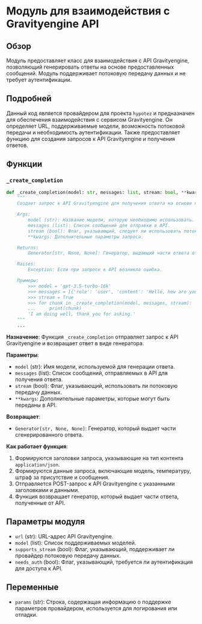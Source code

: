 # Модуль для взаимодействия с Gravityengine API

## Обзор

Модуль предоставляет класс для взаимодействия с API Gravityengine, позволяющий генерировать ответы на основе предоставленных сообщений. Модуль поддерживает потоковую передачу данных и не требует аутентификации.

## Подробней

Данный код является провайдером для проекта `hypotez` и предназначен для обеспечения взаимодействия с сервисом Gravityengine. Он определяет URL, поддерживаемые модели, возможность потоковой передачи и необходимость аутентификации. Также предоставляет функцию для создания запросов к API Gravityengine и получения ответов.

## Функции

### `_create_completion`

```python
def _create_completion(model: str, messages: list, stream: bool, **kwargs):
    """
    Создает запрос к API Gravityengine для получения ответа на основе предоставленных сообщений.

    Args:
        model (str): Название модели, которую необходимо использовать.
        messages (list): Список сообщений для отправки в API.
        stream (bool): Флаг, указывающий, следует ли использовать потоковую передачу данных.
        **kwargs: Дополнительные параметры запроса.

    Returns:
        Generator[str, None, None]: Генератор, выдающий части ответа от API.

    Raises:
        Exception: Если при запросе к API возникла ошибка.

    Примеры:
        >>> model = 'gpt-3.5-turbo-16k'
        >>> messages = [{'role': 'user', 'content': 'Hello, how are you?'}]
        >>> stream = True
        >>> for chunk in _create_completion(model, messages, stream):
        ...     print(chunk)
        'I am doing well, thank you for asking.'
    """
    ...
```

**Назначение**: Функция `_create_completion` отправляет запрос к API Gravityengine и возвращает ответ в виде генератора.

**Параметры**:

-   `model` (str): Имя модели, используемой для генерации ответа.
-   `messages` (list): Список сообщений, отправляемых в API для получения ответа.
-   `stream` (bool): Флаг, указывающий, использовать ли потоковую передачу данных.
-   `**kwargs`: Дополнительные параметры, которые могут быть переданы в API.

**Возвращает**:

-   `Generator[str, None, None]`: Генератор, который выдает части сгенерированного ответа.

**Как работает функция**:

1.  Формируются заголовки запроса, указывающие на тип контента `application/json`.
2.  Формируются данные запроса, включающие модель, температуру, штраф за присутствие и сообщения.
3.  Отправляется POST-запрос к API Gravityengine с указанными заголовками и данными.
4.  Функция возвращает генератор, который выдает части ответа, полученные от API.

## Параметры модуля

-   `url` (str): URL-адрес API Gravityengine.
-   `model` (list): Список поддерживаемых моделей.
-   `supports_stream` (bool): Флаг, указывающий, поддерживает ли провайдер потоковую передачу данных.
-   `needs_auth` (bool): Флаг, указывающий, требуется ли аутентификация для доступа к API.

## Переменные

-   `params` (str): Строка, содержащая информацию о поддержке параметров провайдером, используется для логирования или отладки.